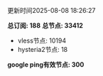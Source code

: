 更新时间2025-08-08 18:26:27

**总订阅: 188**
**总节点: 33412**
- vless节点: 10194
- hysteria2节点: 18

**google ping有效节点: 300**
